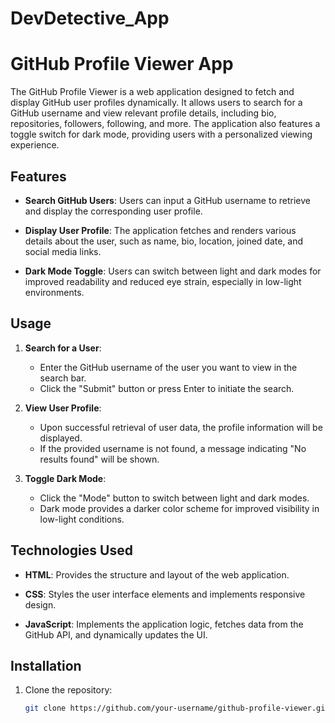 # DevDetective_App


# GitHub Profile Viewer App

The GitHub Profile Viewer is a web application designed to fetch and display GitHub user profiles dynamically. It allows users to search for a GitHub username and view relevant profile details, including bio, repositories, followers, following, and more. The application also features a toggle switch for dark mode, providing users with a personalized viewing experience.

## Features

- **Search GitHub Users**: Users can input a GitHub username to retrieve and display the corresponding user profile.
  
- **Display User Profile**: The application fetches and renders various details about the user, such as name, bio, location, joined date, and social media links.

- **Dark Mode Toggle**: Users can switch between light and dark modes for improved readability and reduced eye strain, especially in low-light environments.

## Usage

1. **Search for a User**:
   - Enter the GitHub username of the user you want to view in the search bar.
   - Click the "Submit" button or press Enter to initiate the search.

2. **View User Profile**:
   - Upon successful retrieval of user data, the profile information will be displayed.
   - If the provided username is not found, a message indicating "No results found" will be shown.

3. **Toggle Dark Mode**:
   - Click the "Mode" button to switch between light and dark modes.
   - Dark mode provides a darker color scheme for improved visibility in low-light conditions.

## Technologies Used

- **HTML**: Provides the structure and layout of the web application.
  
- **CSS**: Styles the user interface elements and implements responsive design.

- **JavaScript**: Implements the application logic, fetches data from the GitHub API, and dynamically updates the UI.

## Installation

1. Clone the repository:

   ```bash
   git clone https://github.com/your-username/github-profile-viewer.git

